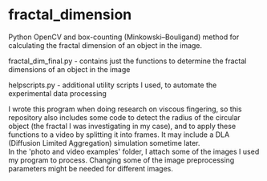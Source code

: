 # fractal_dimension
Python OpenCV and box-counting (Minkowski–Bouligand) method for calculating the fractal dimension of an object in the image. 

fractal_dim_final.py - contains just the functions to determine the fractal dimensions of an object in the image 

helpscripts.py - additional utility scripts I used, to automate the experimental data processing  


I wrote this program when doing research on viscous fingering, so this repository also includes some code to detect the radius of the circular object (the fractal I was investigating in my case), and to apply these functions to a video by splitting it into frames. It may include a DLA (Diffusion Limited Aggregation) simulation sometime later.  
In the 'photo and video examples' folder, I attach some of the images I used my program to process. Changing some of the image preprocessing parameters might be needed for different images. 


